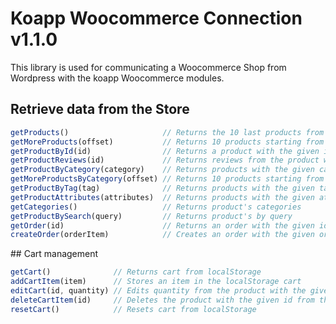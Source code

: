 # Koapp Woocommerce Connection v1.1.0

This library is used for communicating a Woocommerce Shop from Wordpress with the koapp Woocommerce modules.

## Retrieve data from the Store

```javascript
getProducts()                     // Returns the 10 last products from the store
getMoreProducts(offset)           // Returns 10 products starting from a given index
getProductById(id)                // Returns a product with the given id
getProductReviews(id)             // Returns reviews from the product with the given id
getProductByCategory(category)    // Returns products with the given category
getMoreProductsByCategory(offset) // Returns 10 products starting from a given index
getProductByTag(tag)              // Returns products with the given tag
getProductAttributes(attributes)  // Returns products with the given attributes
getCategories()                   // Returns product's categories
getProductBySearch(query)         // Returns product's by query
getOrder(id)                      // Returns an order with the given id
createOrder(orderItem)            // Creates an order with the given orderItems
```
## Cart management

```javascript
getCart()              // Returns cart from localStorage
addCartItem(item)      // Stores an item in the localStorage cart
editCart(id, quantity) // Edits quantity from the product with the given id an updates the localStorage cart
deleteCartItem(id)     // Deletes the product with the given id from the localStorage cart
resetCart()            // Resets cart from localStorage
```
